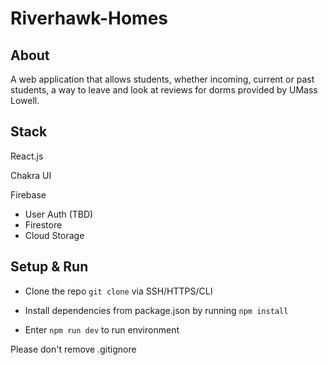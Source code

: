 # Riverhawk-Homes

## About
A web application that allows students, whether incoming, current or past students, a way to leave and look at reviews for dorms provided by UMass Lowell.
## Stack
React.js

Chakra UI

Firebase
- User Auth (TBD)
- Firestore
- Cloud Storage

## Setup & Run

- Clone the repo `git clone` via SSH/HTTPS/CLI
- Install dependencies from package.json by running `npm install`

- Enter `npm run dev` to run environment

Please don't remove .gitignore
